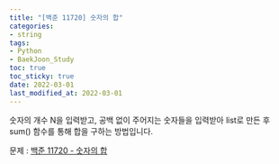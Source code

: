 ```yaml
---
title: "[백준 11720] 숫자의 합"
categories: 
- string
tags:
- Python
- BaekJoon_Study
toc: true
toc_sticky: true
date: 2022-03-01
last_modified_at: 2022-03-01
---
```


숫자의 개수 N을 입력받고, 공백 없이 주어지는 숫자들을 입력받아 list로 만든 후  
sum() 함수를 통해 합을 구하는 방법입니다.

문제 : [백준 11720 - 숫자의 합](https://www.acmicpc.net/problem/11720)

<script src="https://gist.github.com/Ryumaker/0ea643a6ef1351f311c321999477b2bd.js"></script>